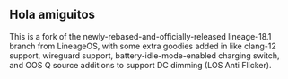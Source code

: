 ## Hola amiguitos

This is a fork of the newly-rebased-and-officially-released lineage-18.1 branch from LineageOS, with some extra goodies added in like clang-12 support, wireguard support, battery-idle-mode-enabled charging switch, and OOS Q source additions to support DC dimming (LOS Anti Flicker).
